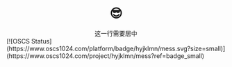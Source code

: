 #  <center> 😎 </center>
<center>这一行需要居中</center>
[![OSCS Status](https://www.oscs1024.com/platform/badge/hyjklmn/mess.svg?size=small)](https://www.oscs1024.com/project/hyjklmn/mess?ref=badge_small)


